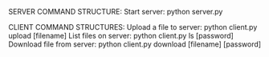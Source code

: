 

SERVER COMMAND STRUCTURE:
    Start server: python server.py

CLIENT COMMAND STRUCTURES:
    Upload a file to server:    python client.py upload [filename]
    List files on server:       python client.py ls [password]
    Download file from server:  python client.py download [filename] [password]